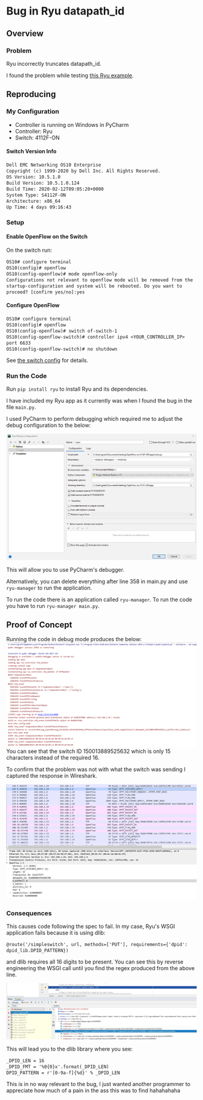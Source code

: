 # Bug in Ryu datapath_id

## Overview

### Problem

Ryu incorrectly truncates datapath_id.

I found the problem while testing [this Ryu example](https://osrg.github.io/ryu-book/en/html/rest_api.html#implementing-simpleswitchrest13-class).

## Reproducing

### My Configuration

- Controller is running on Windows in PyCharm
- Controller: Ryu
- Switch: 4112F-ON

#### Switch Version Info

    Dell EMC Networking OS10 Enterprise
    Copyright (c) 1999-2020 by Dell Inc. All Rights Reserved.
    OS Version: 10.5.1.0
    Build Version: 10.5.1.0.124
    Build Time: 2020-02-12T09:05:20+0000
    System Type: S4112F-ON
    Architecture: x86_64
    Up Time: 4 days 09:16:43

### Setup

#### Enable OpenFlow on the Switch

On the switch run:

    OS10# configure terminal
    OS10(config)# openflow
    OS10(config-openflow)# mode openflow-only
    Configurations not relevant to openflow mode will be removed from the startup-configuration and system will be rebooted. Do you want to proceed? [confirm yes/no]:yes

#### Configure OpenFlow

    OS10# configure terminal
    OS10(config)# openflow
    OS10(config-openflow)# switch of-switch-1
    OS10(config-openflow-switch)# controller ipv4 <YOUR_CONTROLLER_IP> port 6633
    OS10(config-openflow-switch)# no shutdown

See [the switch config](./switch_configuration) for details.

### Run the Code

Run `pip install ryu` to install Ryu and its dependencies.

I have included my Ryu app as it currently was when I found the bug in the file
`main.py`.

I used PyCharm to perform debugging which required me to adjust the debug configuration
to the below:

![](images/debug_configuration.PNG)

This will allow you to use PyCharm's debugger.

Alternatively, you can delete everything after line 358 in main.py and use `ryu-manager`
to run the application.

To run the code there is an application called `ryu-manager`. To run the code 
you have to run `ryu-manager main.py`.

## Proof of Concept

Running the code in debug mode produces the below:
![](images/poc.PNG)
You can see that the switch ID 150013889525632 which is only 15 characters instead
of the required 16. 

To confirm that the problem was not with what the switch was sending I captured
the response in Wireshark.

![](images/wireshark.PNG)

### Consequences

This causes code following the spec to fail. In my case, Ryu's WSGI application fails
because it is using dlib:

    @route('/simpleswitch', url, methods=['PUT'], requirements={'dpid': dpid_lib.DPID_PATTERN})

and dlib requires all 16 digits to be present. You can see this by reverse engineering
the WSGI call until you find the regex produced from the above line.

![](images/regex.jpg)

This will lead you to the dlib library where you see:

    _DPID_LEN = 16
    _DPID_FMT = '%0{0}x'.format(_DPID_LEN)
    DPID_PATTERN = r'[0-9a-f]{%d}' % _DPID_LEN

This is in no way relevant to the bug, I just wanted another programmer to appreciate
how much of a pain in the ass this was to find hahahahaha